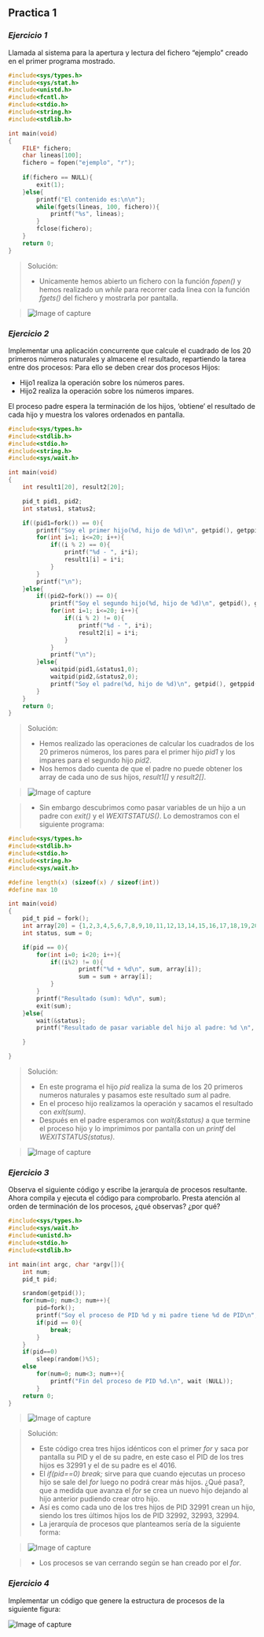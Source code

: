 ## Practica 1
### *Ejercicio 1*

Llamada al sistema para la apertura y lectura del fichero “ejemplo” creado en el primer
programa mostrado.

```c
#include<sys/types.h>
#include<sys/stat.h>
#include<unistd.h>
#include<fcntl.h>
#include<stdio.h>
#include<string.h>
#include<stdlib.h>

int main(void)
{
	FILE* fichero;
	char lineas[100];
	fichero = fopen("ejemplo", "r");
	
	if(fichero == NULL){
		exit(1);
	}else{
		printf("El contenido es:\n\n");
		while(fgets(lineas, 100, fichero)){
			printf("%s", lineas);
		}
		fclose(fichero);
	}
	return 0;
}
```

> Solución:
>- Unicamente hemos abierto un fichero con la función *fopen()* y hemos realizado un *while* para recorrer cada linea con la función *fgets()* del fichero y mostrarla por pantalla.

> ![Image of capture](https://raw.githubusercontent.com/JGilR/Sistemas_Operativos/master/Practica1/Exit_ejercicio1.png)


### *Ejercicio 2*

Implementar una aplicación concurrente que calcule el cuadrado de los 20 primeros
números naturales y almacene el resultado, repartiendo la tarea entre dos procesos:
Para ello se deben crear dos procesos Hijos: 
- Hijo1 realiza la operación sobre los números pares. 
- Hijo2 realiza la operación sobre los números impares. 

El proceso padre espera la terminación de los hijos, ‘obtiene’ el resultado de cada hijo
y muestra los valores ordenados en pantalla.

```c
#include<sys/types.h>
#include<stdlib.h>
#include<stdio.h>
#include<string.h>
#include<sys/wait.h>

int main(void)
{
    int result1[20], result2[20];

    pid_t pid1, pid2;
    int status1, status2;

    if((pid1=fork()) == 0){
        printf("Soy el primer hijo(%d, hijo de %d)\n", getpid(), getppid());
        for(int i=1; i<=20; i++){
            if((i % 2) == 0){
                printf("%d - ", i*i);
                result1[i] = i*i;
            }
        }
        printf("\n");
    }else{
        if((pid2=fork()) == 0){
            printf("Soy el segundo hijo(%d, hijo de %d)\n", getpid(), getppid());
            for(int i=1; i<=20; i++){
                if((i % 2) != 0){
                    printf("%d - ", i*i);
                    result2[i] = i*i;
                }
            }
            printf("\n");
        }else{
            waitpid(pid1,&status1,0);
            waitpid(pid2,&status2,0);
            printf("Soy el padre(%d, hijo de %d)\n", getpid(), getppid());
        }
    }
    return 0;
}
```
> Solución:
>- Hemos realizado las operaciones de calcular los cuadrados de los 20 primeros números, los pares para el primer hijo *pid1* y los impares para el segundo hijo *pid2*.
>- Nos hemos dado cuenta de que el padre no puede obtener los array de cada uno de sus hijos, *result1[]* y *result2[]*.

> ![Image of capture](https://raw.githubusercontent.com/JGilR/Sistemas_Operativos/main/Practica1/Exit_ejercicio2_test.png)

>- Sin embargo descubrimos como pasar variables de un hijo a un padre con *exit()* y el *WEXITSTATUS()*. Lo demostramos con el siguiente programa:


```c
#include<sys/types.h>
#include<stdlib.h>
#include<stdio.h>
#include<string.h>
#include<sys/wait.h>

#define length(x) (sizeof(x) / sizeof(int))
#define max 10

int main(void)
{
	pid_t pid = fork();
	int array[20] = {1,2,3,4,5,6,7,8,9,10,11,12,13,14,15,16,17,18,19,20};
	int status, sum = 0;

	if(pid == 0){
		for(int i=0; i<20; i++){
			if((i%2) != 0){
					printf("%d + %d\n", sum, array[i]);
					sum = sum + array[i];
			}
		}
		printf("Resultado (sum): %d\n", sum);
		exit(sum);
	}else{
		wait(&status);
		printf("Resultado de pasar variable del hijo al padre: %d \n", WEXITSTATUS(status));

	}

}

```
> Solución:
>- En este programa el hijo *pid* realiza la suma de los 20 primeros numeros naturales y pasamos este resultado *sum* al padre.
>- En el proceso hijo realizamos la operación y sacamos el resultado con *exit(sum)*.
>- Después en el padre esperamos con *wait(&status)* a que termine el proceso hijo y lo imprimimos por pantalla con un *printf* del *WEXITSTATUS(status)*.

> ![Image of capture](https://raw.githubusercontent.com/JGilR/Sistemas_Operativos/main/Practica1/Exit_ejercicio2.png)


### *Ejercicio 3*

Observa el siguiente código y escribe la jerarquía de procesos resultante. Ahora
compila y ejecuta el código para comprobarlo. Presta atención al orden de terminación
de los procesos, ¿qué observas? ¿por qué?

```c
#include<sys/types.h>
#include<sys/wait.h>
#include<unistd.h>
#include<stdio.h>
#include<stdlib.h>

int main(int argc, char *argv[]){
	int num;
	pid_t pid;

	srandom(getpid());
	for(num=0; num<3; num++){
		pid=fork();
		printf("Soy el proceso de PID %d y mi padre tiene %d de PID\n", getpid(), getppid());
		if(pid == 0){
			break;
		}
	}
	if(pid==0) 
		sleep(random()%5);
	else 
		for(num=0; num<3; num++){
			printf("Fin del proceso de PID %d.\n", wait (NULL));
		}
	return 0;
}
```

> ![Image of capture](https://raw.githubusercontent.com/JGilR/Sistemas_Operativos/main/Practica1/Exit_ejercicio3.png)

> Solución:
>- Este código crea tres hijos idénticos con el primer *for* y saca por pantalla su PID y el de su padre, en este caso el PID de los tres hijos es 32991 y el de su padre es el 4016.  
>- El *if(pid==0) break;* sirve para que cuando ejecutas un proceso hijo se sale del *for* luego no podrá crear más hijos. ¿Qué pasa?, que a medida que avanza el *for* se crea un nuevo hijo dejando al hijo anterior pudiendo crear otro hijo. 
>- Así es como cada uno de los tres hijos de PID 32991 crean un hijo, siendo los tres últimos hijos los de PID 32992, 32993, 32994.
>- La jerarquía de procesos que planteamos sería de la siguiente forma:

> ![Image of capture](https://raw.githubusercontent.com/JGilR/Sistemas_Operativos/main/Practica1/JerarquiaProcess.PNG)

>- Los procesos se van cerrando según se han creado por el *for*.


### *Ejercicio 4*

Implementar un código que genere la estructura de procesos de la siguiente figura:

![Image of capture](https://raw.githubusercontent.com/JGilR/Sistemas_Operativos/main/Practica1/JerarquiaProcessEjemplo.PNG)
